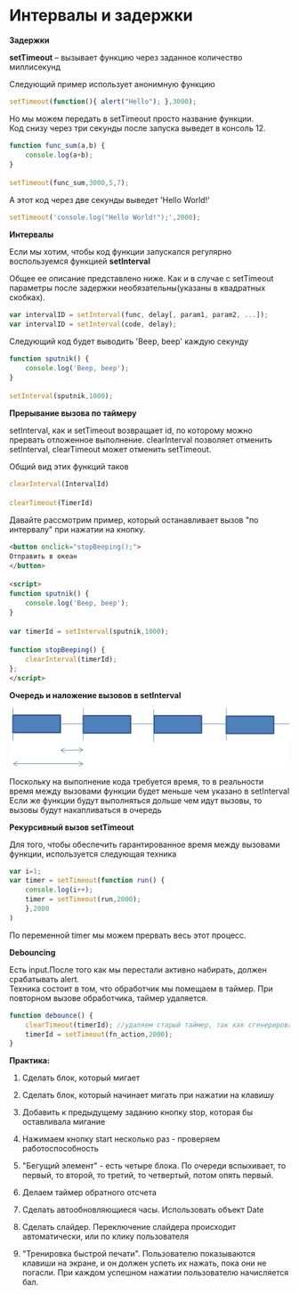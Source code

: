 # Интервалы и задержки

**Задержки**

**setTimeout** – вызывает функцию через заданное количество миллисекунд

Следующий пример использует анонимную функцию

```js
setTimeout(function(){ alert("Hello"); },3000);
```

Но мы можем передать в setTimeout просто название функции.   
Код снизу через три секунды после запуска выведет в консоль 12.

```js
function func_sum(a,b) {
    console.log(a+b);
}

setTimeout(func_sum,3000,5,7);
```

А этот код через две секунды выведет 'Hello World!'

```js
setTimeout('console.log("Hello World!");',2000);
```

**Интервалы**

Если мы хотим, чтобы код функции запускался регулярно воспользуемся функцией **setInterval**

Общее ее описание представлено ниже. Как и в случае с setTimeout параметры после задержки необязательны\(указаны в квадратных скобках\).

```js
var intervalID = setInterval(func, delay[, param1, param2, ...]);
var intervalID = setInterval(code, delay);
```

Следующий код будет выводить 'Beep, beep' каждую секунду

```js
function sputnik() {
    console.log('Beep, beep');
}

setInterval(sputnik,1000);
```

**Прерывание вызова по таймеру**

setInterval, как и setTimeout возвращает id, по которому можно прервать отложенное выполнение. clearInterval позволяет отменить setInterval, clearTimeout может отменить setTimeout.

Общий вид этих функций таков

```js
clearInterval(IntervalId)

clearTimeout(TimerId)
```

Давайте рассмотрим пример, который останавливает вызов "по интервалу" при нажатии на кнопку.

```html
<button onclick="stopBeeping();">
Отправить в океан
</button>

<script>
function sputnik() {
    console.log('Beep, beep');
}

var timerId = setInterval(sputnik,1000);

function stopBeeping() {
    clearInterval(timerId);
};
</script>
```

**Очередь и наложение вызовов в setInterval**

![Вызовы функции через setInterval](../pics/chapter_03/setinterval_work.gif)

Поскольку на выполнение кода требуется время, то в реальности время между вызовами функции будет меньше чем указано в setInterval  
Если же функции будут выполняться дольше чем идут вызовы, то вызовы будут накапливаться в очередь

**Рекурсивный вызов setTimeout**

Для того, чтобы обеспечить гарантированное время между вызовами функции, используется следующая техника

```js
var i=1;
var timer = setTimeout(function run() {
    console.log(i++);
    timer = setTimeout(run,2000);
    },2000
)
```

По переменной timer мы можем прервать весь этот процесс.

**Debouncing**

Есть input.После того как мы перестали активно набирать, должен срабатывать alert.  
Техника состоит в том, что обработчик мы помещаем в таймер. При повторном вызове обработчика, таймер удаляется.

```js
function debounce() {
    clearTimeout(timerId); //удаляем старый таймер, так как сгенерировалось //новое событие
    timerId = setTimeout(fn_action,2000);
}
```

**Практика:**

1. Сделать блок, который мигает

2. Сделать блок, который начинает мигать при нажатии на клавишу

3. Добавить к предыдущему заданию кнопку stop, которая бы оставливала мигание

4. Нажимаем кнопку start несколько раз - проверяем работоспособность

5. "Бегущий элемент" - есть четыре блока. По очереди вспыхивает, то первый, то второй, то третий, то четвертый, потом опять первый.

6. Делаем таймер обратного отсчета

7. Сделать автообновляющиеся часы. Использовать объект Date

8. Сделать слайдер. Переключение слайдера происходит автоматически, или по клику пользователя

9. "Тренировка быстрой печати". Пользователю показываются клавиши на экране, и он должен успеть их нажать, пока они не погасли. При каждом успешном нажатии пользователю начисляется бал.



